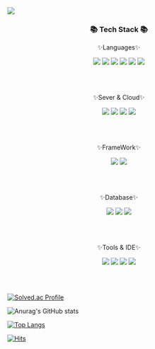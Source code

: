 <div align=right>
   <!-- <a href="https://hits.seeyoufarm.com"><img src="https://hits.seeyoufarm.com/api/count/incr/badge.svg?url=https%3A%2F%2Fgithub.com%2Fdev-woong&count_bg=%234778BE&title_bg=%23555555&icon=&icon_color=%23E7E7E7&title=Profile+Viewers&edge_flat=true"/></a>-->
</div>

<img src="https://capsule-render.vercel.app/api?type=rect&color=auto&height=300&section=header&text=capsule%20render&fontSize=90" />

<div align=center>
	<h3>📚 Tech Stack 📚</h3>
	<p>✨Languages✨</p>
	<img src="https://img.shields.io/badge/HTML5-E34F26?style=flat-square&logo=html5&logoColor=white"/></a>
	<img src="https://img.shields.io/badge/javascript-F7DF1E?style=flat-square&logo=javascript&logoColor=black"/></a>
	<img src="https://img.shields.io/badge/CSS3-1572B6?style=flat-square&logo=css3&logoColor=white"/></a>
	<img src="https://img.shields.io/badge/Jquery-0769AD?style=flat-square&logo=jquery&logoColor=white"/></a>
	<img src="https://img.shields.io/badge/Python-3776AB?style=flat-square&logo=python&logoColor=white"/></a>
	<img src="https://img.shields.io/badge/Openjdk-DC0D15?style=flat-square&logo=openjdk&logoColor=white"/></a>
</div>

<br><br>

<div align=center>
	<p>✨Sever & Cloud✨</p>
	<img src="https://img.shields.io/badge/Linux-FCC624?style=flat-square&logo=linux&logoColor=black"/></a>
	<img src="https://img.shields.io/badge/Windows-0078D4?style=flat-square&logo=windows10&logoColor=white"/></a>
	<img src="https://img.shields.io/badge/Tomcat-F8DC75?style=flat-square&logo=apachetomcat&logoColor=black"/></a>   
	<img src="https://img.shields.io/badge/NCP-03C75A?style=flat-square&logo=naver&logoColor=black"/></a>   
</div>

<br><br>

<div align=center>
	<p>✨FrameWork✨</p>
	<img src="https://img.shields.io/badge/Spring-6DB33F?style=flat-square&logo=spring&logoColor=white"/></a>
	<img src="https://img.shields.io/badge/Maven-DC0D15?style=flat-square&logo=apachemaven&logoColor=white"/></a>
</div>

<br><br>

<div align=center>
	<p>✨Database✨</p>
	<img src="https://img.shields.io/badge/oracle-F80000?style=flat-square&logo=oracle&logoColor=white"/></a>
	<img src="https://img.shields.io/badge/Postgresql-4169E1?style=flat-square&logo=postgresql&logoColor=white"/></a>
	<img src="https://img.shields.io/badge/Mysql-4479A1?style=flat-square&logo=mysql&logoColor=white"/></a>
</div>

<br><br>

<div align=center>
	<p>✨Tools & IDE✨</p>
	<img src="https://img.shields.io/badge/Eclipse-2C2255?style=flat-square&logo=eclipseide&logoColor=white"/></a>
	<img src="https://img.shields.io/badge/VSCODE-007ACC?style=flat-square&logo=visualstudiocode&logoColor=white"/></a>
	<img src="https://img.shields.io/badge/git-F05032?style=flat-square&logo=git&logoColor=white"/></a>
	<img src="https://img.shields.io/badge/github-181717?style=flat-square&logo=github&logoColor=white"/></a>
</div>

<br><br>

[![Solved.ac Profile](http://mazassumnida.wtf/api/generate_badge?boj=lbm1419)](https://solved.ac/lbm1419)


![Anurag's GitHub stats](https://github-readme-stats.vercel.app/api?username=dev-byoungmoo&show_icons=true&theme=radical)

[![Top Langs](https://github-readme-stats.vercel.app/api/top-langs/?username=dev-byoungmoo&langs_count=8)](https://github.com/dev-byoungmoo/github-readme-stats)


[![Hits](https://hits.seeyoufarm.com/api/count/incr/badge.svg?url=https%3A%2F%2Fgithub.com%2Fdev-byoungmoo&count_bg=%2379C83D&title_bg=%23555555&icon=&icon_color=%23E7E7E7&title=hits&edge_flat=false)](https://hits.seeyoufarm.com)                 













